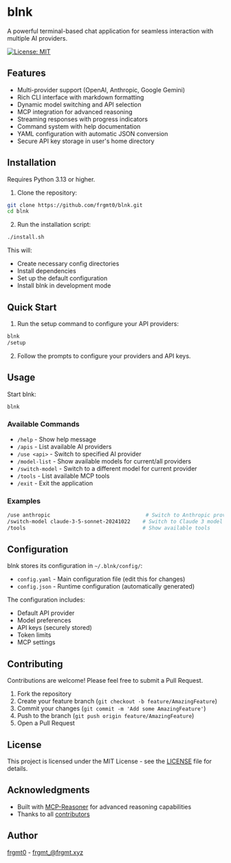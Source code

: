 # blnk

A powerful terminal-based chat application for seamless interaction with multiple AI providers.

[![License: MIT](https://img.shields.io/badge/License-MIT-yellow.svg)](https://opensource.org/licenses/MIT)

## Features

- Multi-provider support (OpenAI, Anthropic, Google Gemini)
- Rich CLI interface with markdown formatting
- Dynamic model switching and API selection
- MCP integration for advanced reasoning
- Streaming responses with progress indicators
- Command system with help documentation
- YAML configuration with automatic JSON conversion
- Secure API key storage in user's home directory

## Installation

Requires Python 3.13 or higher.

1. Clone the repository:
```bash
git clone https://github.com/frgmt0/blnk.git
cd blnk
```

2. Run the installation script:
```bash
./install.sh
```

This will:
- Create necessary config directories
- Install dependencies
- Set up the default configuration
- Install blnk in development mode

## Quick Start

1. Run the setup command to configure your API providers:
```bash
blnk
/setup
```

2. Follow the prompts to configure your providers and API keys.

## Usage

Start blnk:
```bash
blnk
```

### Available Commands

- `/help` - Show help message
- `/apis` - List available AI providers
- `/use <api>` - Switch to specified AI provider
- `/model-list` - Show available models for current/all providers
- `/switch-model` - Switch to a different model for current provider
- `/tools` - List available MCP tools
- `/exit` - Exit the application

### Examples

```bash
/use anthropic                               # Switch to Anthropic provider
/switch-model claude-3-5-sonnet-20241022    # Switch to Claude 3 model
/tools                                      # Show available tools
```

## Configuration

blnk stores its configuration in `~/.blnk/config/`:

- `config.yaml` - Main configuration file (edit this for changes)
- `config.json` - Runtime configuration (automatically generated)

The configuration includes:
- Default API provider
- Model preferences
- API keys (securely stored)
- Token limits
- MCP settings

## Contributing

Contributions are welcome! Please feel free to submit a Pull Request.

1. Fork the repository
2. Create your feature branch (`git checkout -b feature/AmazingFeature`)
3. Commit your changes (`git commit -m 'Add some AmazingFeature'`)
4. Push to the branch (`git push origin feature/AmazingFeature`)
5. Open a Pull Request

## License

This project is licensed under the MIT License - see the [LICENSE](LICENSE) file for details.

## Acknowledgments

- Built with [MCP-Reasoner](https://github.com/Jacck/mcp-reasoner) for advanced reasoning capabilities
- Thanks to all [contributors](CONTRIBUTORS.md)

## Author

[frgmt0](https://github.com/frgmt0) - frgmt_@frgmt.xyz
